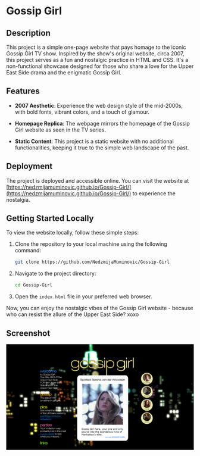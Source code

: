 # Gossip Girl

## Description

This project is a simple one-page website that pays homage to the iconic Gossip Girl TV show. Inspired by the show's original website, circa 2007, this project serves as a fun and nostalgic practice in HTML and CSS. It's a non-functional showcase designed for those who share a love for the Upper East Side drama and the enigmatic Gossip Girl.

## Features

- **2007 Aesthetic**: Experience the web design style of the mid-2000s, with bold fonts, vibrant colors, and a touch of glamour.

- **Homepage Replica**: The webpage mirrors the homepage of the Gossip Girl website as seen in the TV series.

- **Static Content**: This project is a static website with no additional functionalities, keeping it true to the simple web landscape of the past.

## Deployment

The project is deployed and accessible online. You can visit the website at [https://nedzmijamuminovic.github.io/Gossip-Girl/](https://nedzmijamuminovic.github.io/Gossip-Girl/) to experience the nostalgia.

## Getting Started Locally

To view the website locally, follow these simple steps:

1. Clone the repository to your local machine using the following command:

    ```bash
    git clone https://github.com/NedzmijaMuminovic/Gossip-Girl
    ```

2. Navigate to the project directory:

    ```bash
    cd Gossip-Girl
    ```

3. Open the `index.html` file in your preferred web browser.

Now, you can enjoy the nostalgic vibes of the Gossip Girl website - because who can resist the allure of the Upper East Side? xoxo

## Screenshot

![Gossip Girl](images/screenshot.png)
